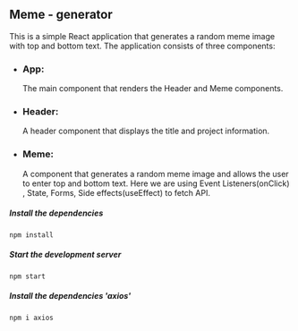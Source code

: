 ## Meme - generator

This is a simple React application that generates a random meme image with top and bottom text. The application consists of three components:

* ### App:
     The main component that renders the Header and Meme components.
* ### Header: 
     A header component that displays the title and project information.
* ### Meme:
     A component that generates a random meme image and allows the user to enter top and bottom text.
     Here we are using Event Listeners(onClick) , State, Forms, Side effects(useEffect) to fetch API.



##### Install the dependencies 
```
npm install

```

##### Start the development server
```
npm start

```
##### Install the dependencies 'axios'
```
npm i axios

```
